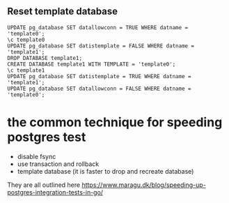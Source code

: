 ## Reset template database
```
UPDATE pg_database SET datallowconn = TRUE WHERE datname = 'template0';
\c template0
UPDATE pg_database SET datistemplate = FALSE WHERE datname = 'template1';
DROP DATABASE template1;
CREATE DATABASE template1 WITH TEMPLATE = 'template0';
\c template1
UPDATE pg_database SET datistemplate = TRUE WHERE datname = 'template1';
UPDATE pg_database SET datallowconn = FALSE WHERE datname = 'template0';
```


# the common technique for speeding postgres test
- disable fsync
- use transaction and rollback
- template database (it is faster to drop and recreate database)

They are all outlined here https://www.maragu.dk/blog/speeding-up-postgres-integration-tests-in-go/
